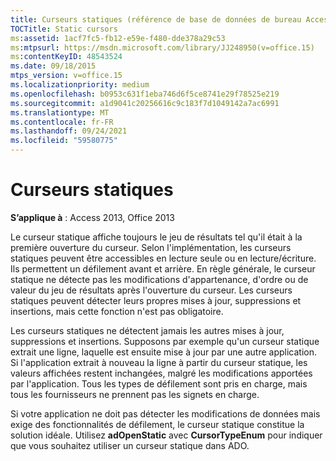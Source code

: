 ```yaml
---
title: Curseurs statiques (référence de base de données de bureau Access)
TOCTitle: Static cursors
ms:assetid: 1acf7fc5-fb12-e59e-f480-dde378a29c53
ms:mtpsurl: https://msdn.microsoft.com/library/JJ248950(v=office.15)
ms:contentKeyID: 48543524
ms.date: 09/18/2015
mtps_version: v=office.15
ms.localizationpriority: medium
ms.openlocfilehash: b0953c631f1eba746d6f5ce8741e29f78525e219
ms.sourcegitcommit: a1d9041c20256616c9c183f7d1049142a7ac6991
ms.translationtype: MT
ms.contentlocale: fr-FR
ms.lasthandoff: 09/24/2021
ms.locfileid: "59580775"
---
```

# <a name="static-cursors"></a>Curseurs statiques


**S’applique à** : Access 2013, Office 2013

Le curseur statique affiche toujours le jeu de résultats tel qu'il était à la première ouverture du curseur. Selon l'implémentation, les curseurs statiques peuvent être accessibles en lecture seule ou en lecture/écriture. Ils permettent un défilement avant et arrière. En règle générale, le curseur statique ne détecte pas les modifications d'appartenance, d'ordre ou de valeur du jeu de résultats après l'ouverture du curseur. Les curseurs statiques peuvent détecter leurs propres mises à jour, suppressions et insertions, mais cette fonction n'est pas obligatoire.

Les curseurs statiques ne détectent jamais les autres mises à jour, suppressions et insertions. Supposons par exemple qu'un curseur statique extrait une ligne, laquelle est ensuite mise à jour par une autre application. Si l'application extrait à nouveau la ligne à partir du curseur statique, les valeurs affichées restent inchangées, malgré les modifications apportées par l'application. Tous les types de défilement sont pris en charge, mais tous les fournisseurs ne prennent pas les signets en charge.

Si votre application ne doit pas détecter les modifications de données mais exige des fonctionnalités de défilement, le curseur statique constitue la solution idéale. Utilisez **adOpenStatic** avec **CursorTypeEnum** pour indiquer que vous souhaitez utiliser un curseur statique dans ADO.


